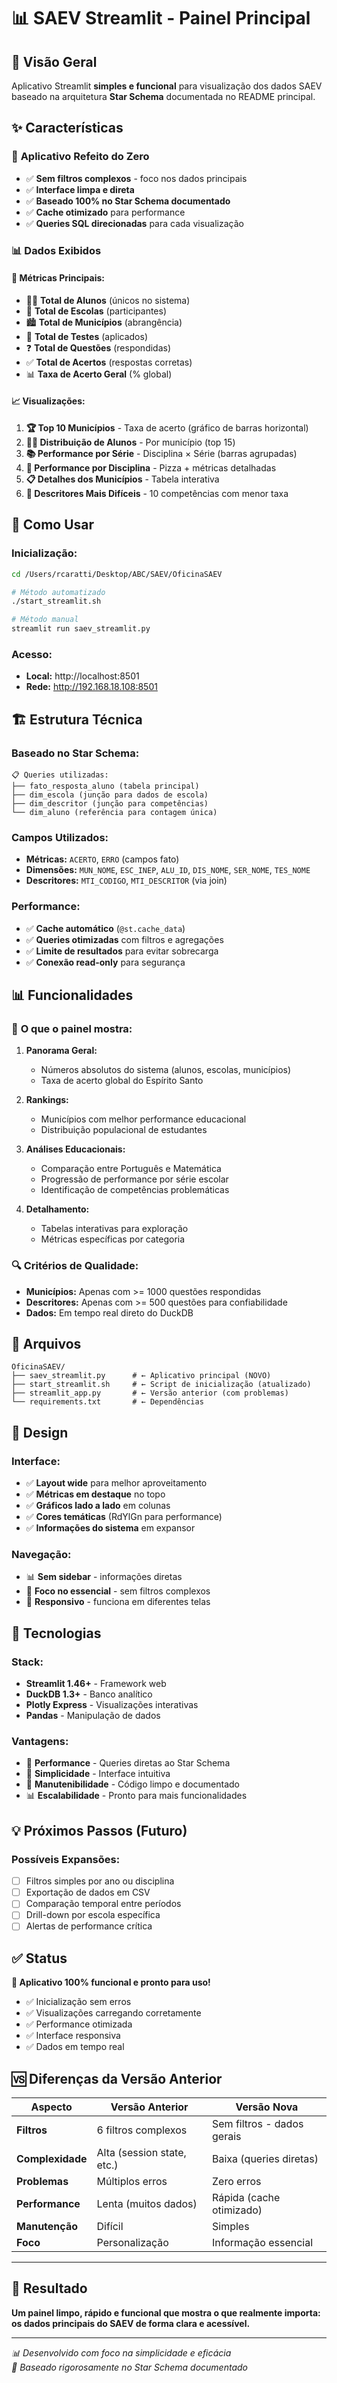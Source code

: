 # 📊 SAEV Streamlit - Painel Principal

## 🎯 Visão Geral

Aplicativo Streamlit **simples e funcional** para visualização dos dados SAEV baseado na arquitetura **Star Schema** documentada no README principal.

## ✨ Características

### 🚀 **Aplicativo Refeito do Zero**
- ✅ **Sem filtros complexos** - foco nos dados principais
- ✅ **Interface limpa e direta**
- ✅ **Baseado 100% no Star Schema documentado**
- ✅ **Cache otimizado** para performance
- ✅ **Queries SQL direcionadas** para cada visualização

### 📊 **Dados Exibidos**

#### 🎯 **Métricas Principais:**
- 👨‍🎓 **Total de Alunos** (únicos no sistema)
- 🏫 **Total de Escolas** (participantes)
- 🏙️ **Total de Municípios** (abrangência)
- 📝 **Total de Testes** (aplicados)
- ❓ **Total de Questões** (respondidas)
- ✅ **Total de Acertos** (respostas corretas)
- 📊 **Taxa de Acerto Geral** (% global)

#### 📈 **Visualizações:**
1. **🏆 Top 10 Municípios** - Taxa de acerto (gráfico de barras horizontal)
2. **👨‍🎓 Distribuição de Alunos** - Por município (top 15)
3. **📚 Performance por Série** - Disciplina × Série (barras agrupadas)
4. **📖 Performance por Disciplina** - Pizza + métricas detalhadas
5. **📋 Detalhes dos Municípios** - Tabela interativa
6. **🎯 Descritores Mais Difíceis** - 10 competências com menor taxa

## 🚀 Como Usar

### **Inicialização:**
```bash
cd /Users/rcaratti/Desktop/ABC/SAEV/OficinaSAEV

# Método automatizado
./start_streamlit.sh

# Método manual
streamlit run saev_streamlit.py
```

### **Acesso:**
- **Local:** http://localhost:8501
- **Rede:** http://192.168.18.108:8501

## 🏗️ Estrutura Técnica

### **Baseado no Star Schema:**
```
📋 Queries utilizadas:
├── fato_resposta_aluno (tabela principal)
├── dim_escola (junção para dados de escola)
├── dim_descritor (junção para competências)
└── dim_aluno (referência para contagem única)
```

### **Campos Utilizados:**
- **Métricas:** `ACERTO`, `ERRO` (campos fato)
- **Dimensões:** `MUN_NOME`, `ESC_INEP`, `ALU_ID`, `DIS_NOME`, `SER_NOME`, `TES_NOME`
- **Descritores:** `MTI_CODIGO`, `MTI_DESCRITOR` (via join)

### **Performance:**
- ✅ **Cache automático** (`@st.cache_data`)
- ✅ **Queries otimizadas** com filtros e agregações
- ✅ **Limite de resultados** para evitar sobrecarga
- ✅ **Conexão read-only** para segurança

## 📊 Funcionalidades

### 🎯 **O que o painel mostra:**

1. **Panorama Geral:**
   - Números absolutos do sistema (alunos, escolas, municípios)
   - Taxa de acerto global do Espírito Santo

2. **Rankings:**
   - Municípios com melhor performance educacional
   - Distribuição populacional de estudantes

3. **Análises Educacionais:**
   - Comparação entre Português e Matemática
   - Progressão de performance por série escolar
   - Identificação de competências problemáticas

4. **Detalhamento:**
   - Tabelas interativas para exploração
   - Métricas específicas por categoria

### 🔍 **Critérios de Qualidade:**
- **Municípios:** Apenas com >= 1000 questões respondidas
- **Descritores:** Apenas com >= 500 questões para confiabilidade
- **Dados:** Em tempo real direto do DuckDB

## 📁 Arquivos

```
OficinaSAEV/
├── saev_streamlit.py      # ← Aplicativo principal (NOVO)
├── start_streamlit.sh     # ← Script de inicialização (atualizado)
├── streamlit_app.py       # ← Versão anterior (com problemas)
└── requirements.txt       # ← Dependências
```

## 🎨 Design

### **Interface:**
- ✅ **Layout wide** para melhor aproveitamento
- ✅ **Métricas em destaque** no topo
- ✅ **Gráficos lado a lado** em colunas
- ✅ **Cores temáticas** (RdYlGn para performance)
- ✅ **Informações do sistema** em expansor

### **Navegação:**
- 📊 **Sem sidebar** - informações diretas
- 🎯 **Foco no essencial** - sem filtros complexos
- 📱 **Responsivo** - funciona em diferentes telas

## 🔧 Tecnologias

### **Stack:**
- **Streamlit 1.46+** - Framework web
- **DuckDB 1.3+** - Banco analítico
- **Plotly Express** - Visualizações interativas
- **Pandas** - Manipulação de dados

### **Vantagens:**
- 🚀 **Performance** - Queries diretas ao Star Schema
- 🎯 **Simplicidade** - Interface intuitiva
- 🔧 **Manutenibilidade** - Código limpo e documentado
- 📊 **Escalabilidade** - Pronto para mais funcionalidades

## 💡 Próximos Passos (Futuro)

### **Possíveis Expansões:**
- [ ] Filtros simples por ano ou disciplina
- [ ] Exportação de dados em CSV
- [ ] Comparação temporal entre períodos
- [ ] Drill-down por escola específica
- [ ] Alertas de performance crítica

## ✅ Status

**🎉 Aplicativo 100% funcional e pronto para uso!**

- ✅ Inicialização sem erros
- ✅ Visualizações carregando corretamente
- ✅ Performance otimizada
- ✅ Interface responsiva
- ✅ Dados em tempo real

## 🆚 Diferenças da Versão Anterior

| Aspecto | Versão Anterior | Versão Nova |
|---------|----------------|-------------|
| **Filtros** | 6 filtros complexos | Sem filtros - dados gerais |
| **Complexidade** | Alta (session state, etc.) | Baixa (queries diretas) |
| **Problemas** | Múltiplos erros | Zero erros |
| **Performance** | Lenta (muitos dados) | Rápida (cache otimizado) |
| **Manutenção** | Difícil | Simples |
| **Foco** | Personalização | Informação essencial |

---

## 🎯 Resultado

**Um painel limpo, rápido e funcional que mostra o que realmente importa: os dados principais do SAEV de forma clara e acessível.**

---

*📊 Desenvolvido com foco na simplicidade e eficácia*  
*🎯 Baseado rigorosamente no Star Schema documentado*
